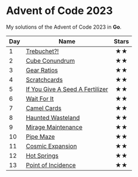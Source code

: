 # Advent of Code 2023

My solutions of the Advent of Code 2023 in **Go**.

| Day | Name                                       | Stars |
|-----|--------------------------------------------|:-----:|
| 1   | [ Trebuchet?!                     ](day01) |  ★★   |
| 2   | [ Cube Conundrum                  ](day02) |  ★★   |
| 3   | [ Gear Ratios                     ](day03) |  ★★   |
| 4   | [ Scratchcards                    ](day04) |  ★★   |
| 5   | [ If You Give A Seed A Fertilizer ](day05) |  ★★   |
| 6   | [ Wait For It                     ](day06) |  ★★   |
| 7   | [ Camel Cards                     ](day07) |  ★★   |
| 8   | [ Haunted Wasteland               ](day08) |  ★★   |
| 9   | [ Mirage Maintenance              ](day09) |  ★★   |
| 10  | [ Pipe Maze                       ](day10) |  ★★   |
| 11  | [ Cosmic Expansion                ](day11) |  ★★   |
| 12  | [ Hot Springs                     ](day12) |  ★★   |
| 13  | [ Point of Incidence              ](day13) |  ★★   |



